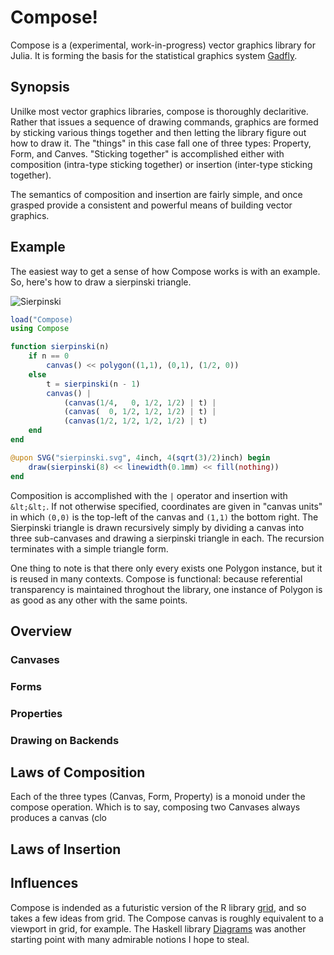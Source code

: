 
# Compose!

Compose is a (experimental, work-in-progress) vector graphics library for Julia.
It is forming the basis for the statistical graphics system
[Gadfly](https://github.com/dcjones/gadfly).


## Synopsis

Unilke most vector graphics libraries, compose is thoroughly declaritive. Rather
that issues a sequence of drawing commands, graphics are formed by sticking
various things together and then letting the library figure out how to draw it.
The "things" in this case fall one of three types: Property, Form, and Canves.
"Sticking together" is accomplished either with composition (intra-type sticking
together) or insertion (inter-type sticking together).

The semantics of composition and insertion are fairly simple, and once grasped
provide a consistent and powerful means of building vector graphics.

## Example

The easiest way to get a sense of how Compose works is with an example. So,
here's how to draw a sierpinski triangle.

![Sierpinski](http://dcjones.github.com/compose/sierpinski.svg)

```julia
load("Compose)
using Compose

function sierpinski(n)
    if n == 0
        canvas() << polygon((1,1), (0,1), (1/2, 0))
    else
        t = sierpinski(n - 1)
        canvas() |
            (canvas(1/4,   0, 1/2, 1/2) | t) |
            (canvas(  0, 1/2, 1/2, 1/2) | t) |
            (canvas(1/2, 1/2, 1/2, 1/2) | t)
    end
end

@upon SVG("sierpinski.svg", 4inch, 4(sqrt(3)/2)inch) begin
    draw(sierpinski(8) << linewidth(0.1mm) << fill(nothing))
end
```

Composition is accomplished with the `|` operator and insertion with `&lt;&lt;`.
If not otherwise specified, coordinates are given in "canvas units" in which
`(0,0)` is the top-left of the canvas and `(1,1)` the bottom right. The
Sierpinski triangle is drawn recursively simply by dividing a canvas into three
sub-canvases and drawing a sierpinski triangle in each. The recursion terminates
with a simple triangle form.

One thing to note is that there only every exists one Polygon instance, but it
is reused in many contexts. Compose is functional: because referential
transparency is maintained throghout the library, one instance of Polygon is as
good as any other with the same points.


## Overview

### Canvases

### Forms

### Properties


### Drawing on Backends




## Laws of Composition

Each of the three types (Canvas, Form, Property) is a monoid under the compose
operation. Which is to say, composing two Canvases always produces a canvas (clo


## Laws of Insertion


## Influences

Compose is indended as a futuristic version of the R library
[grid](http://www.stat.auckland.ac.nz/~paul/grid/grid.html), and so takes a few
ideas from grid. The Compose canvas is roughly equivalent to a viewport in grid,
for example. The Haskell library
[Diagrams](http://projects.haskell.org/diagrams/) was another starting point
with many admirable notions I hope to steal.

